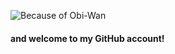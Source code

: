 ![Because of Obi-Wan](https://media0.giphy.com/media/Nx0rz3jtxtEre/giphy.gif) 
#### and welcome to my GitHub account!
